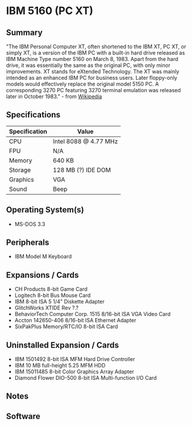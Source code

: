# IBM 5160 (PC XT)

## Summary

"The IBM Personal Computer XT, often shortened to the IBM XT, PC XT, or simply XT, is a version of the IBM PC with a built-in hard drive released as IBM Machine Type number 5160 on March 8, 1983. Apart from the hard drive, it was essentially the same as the original PC, with only minor improvements. XT stands for eXtended Technology. The XT was mainly intended as an enhanced IBM PC for business users. Later floppy-only models would effectively replace the original model 5150 PC. A corresponding 3270 PC featuring 3270 terminal emulation was released later in October 1983." - from [Wikipedia](https://en.wikipedia.org/wiki/IBM_Personal_Computer_XT)

## Specifications

Specification   |      Value
----------------|------------------------------------
CPU             | Intel 8088 @ 4.77 MHz
FPU		| N/A
Memory          | 640 KB
Storage         | 128 MB (?) IDE DOM
Graphics        | VGA
Sound           | Beep

## Operating System(s)
* MS-DOS 3.3

## Peripherals

* IBM Model M Keyboard

## Expansions / Cards

* CH Products 8-bit Game Card
* Logitech 8-bit Bus Mouse Card
* IBM 8-bit ISA 5 1/4" Diskette Adapter
* GlitchWorks XTIDE Rev ?.?
* BehaviorTech Computer Corp. 1515 8/16-bit ISA VGA Video Card
* Accton 142650-406 8/16-bit ISA Ethernet Adapter
* SixPakPlus Memory/RTC/IO 8-bit ISA Card

## Uninstalled Expansion / Cards

* IBM 1501492 8-bit ISA MFM Hard Drive Controller
* IBM 10 MB full-height 5.25 MFM HDD
* IBM 15011485 8-bit Color Graphics Array Adapter
* Diamond Flower DIO-500 8-bit ISA Multi-function I/O Card

## Notes

## Software
